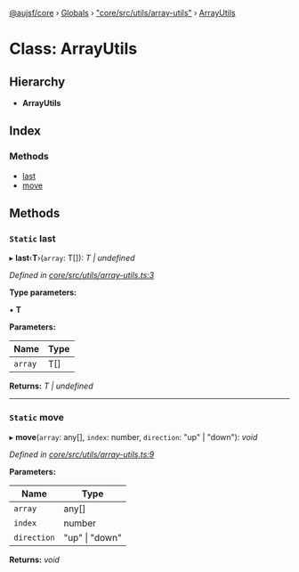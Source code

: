 [@aujsf/core](../README.md) › [Globals](../globals.md) › ["core/src/utils/array-utils"](../modules/_core_src_utils_array_utils_.md) › [ArrayUtils](_core_src_utils_array_utils_.arrayutils.md)

# Class: ArrayUtils

## Hierarchy

* **ArrayUtils**

## Index

### Methods

* [last](_core_src_utils_array_utils_.arrayutils.md#static-last)
* [move](_core_src_utils_array_utils_.arrayutils.md#static-move)

## Methods

### `Static` last

▸ **last**‹**T**›(`array`: T[]): *T | undefined*

*Defined in [core/src/utils/array-utils.ts:3](https://github.com/jbockle/au-jsonschema-form/blob/master/packages/core/src/utils/array-utils.ts#L3)*

**Type parameters:**

▪ **T**

**Parameters:**

Name | Type |
------ | ------ |
`array` | T[] |

**Returns:** *T | undefined*

___

### `Static` move

▸ **move**(`array`: any[], `index`: number, `direction`: "up" | "down"): *void*

*Defined in [core/src/utils/array-utils.ts:9](https://github.com/jbockle/au-jsonschema-form/blob/master/packages/core/src/utils/array-utils.ts#L9)*

**Parameters:**

Name | Type |
------ | ------ |
`array` | any[] |
`index` | number |
`direction` | "up" &#124; "down" |

**Returns:** *void*
